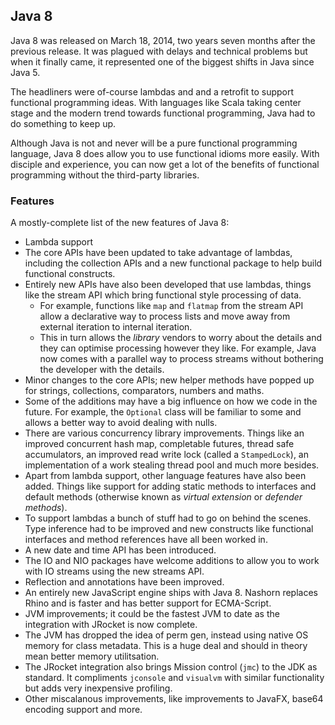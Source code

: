 ## Java 8

Java 8 was released on March 18, 2014, two years seven months after the previous release. It was plagued with delays and technical problems but when it finally came, it represented one of the biggest shifts in Java since Java 5.

The headliners were of-course lambdas and and a retrofit to support functional programming ideas. With languages like Scala taking center stage and the modern trend towards functional programming, Java had to do something to keep up.

Although Java is not and never will be a pure functional programming language, Java 8 does allow you to use functional idioms more easily. With disciple and experience, you can now get a lot of the benefits of functional programming without the third-party libraries.


### Features

A mostly-complete list of the new features of Java 8:

* Lambda support 
* The core APIs have been updated to take advantage of lambdas, including the collection APIs and a new functional package to help build functional constructs.
* Entirely new APIs have also been developed that use lambdas, things like the stream API which bring functional style processing of data.
    * For example, functions like `map` and `flatmap` from the stream API allow a declarative way to process lists and move away from external iteration to internal iteration. 
    * This in turn allows the _library_ vendors to worry about the details and they can optimise processing however they like. For example, Java now comes with a parallel way to process streams without bothering the developer with the details.
* Minor changes to the core APIs; new helper methods have popped up for strings, collections, comparators, numbers and maths.
* Some of the additions may have a big influence on how we code in the future. For example, the `Optional` class will be familiar to some and allows a better way to avoid dealing with nulls.
* There are various concurrency library improvements. Things like an improved concurrent hash map, completable futures, thread safe accumulators, an improved read write lock (called a `StampedLock`), an implementation of a work stealing thread pool and much more besides.
* Apart from lambda support, other language features have also been added. Things like support for adding static methods to interfaces and default methods (otherwise known as _virtual extension_ or _defender methods_).
* To support lambdas a bunch of stuff had to go on behind the scenes. Type inference had to be improved and new constructs like functional interfaces and method references have all been worked in.
* A new date and time API has been introduced.
* The IO and NIO packages have welcome additions to allow you to work with IO streams using the new streams API.
* Reflection and annotations have been improved.
* An entirely new JavaScript engine ships with Java 8. Nashorn replaces Rhino and is faster and has better support for ECMA-Script.
* JVM improvements; it could be the fastest JVM to date as the integration with JRocket is now complete.
* The JVM has dropped the idea of perm gen, instead using native OS memory for class metadata. This is a huge deal and should in theory mean better memory utilitsation.
* The JRocket integration also brings Mission control (`jmc`) to the JDK as standard. It compliments `jconsole` and `visualvm` with similar functionality but adds very inexpensive profiling.
* Other miscalanous improvements, like improvements to JavaFX, base64 encoding support and more.
